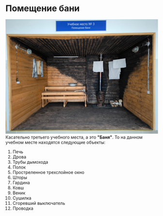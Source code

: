 # Помещение бани
![Что-то](IMG_8081.JPG "Место проведения пожароопасных работ")
Касательно третьего учебного места, а это **"Баня"**. То на данном учебном месте находятся следующие объекты:
1. Печь
2. Дрова
3. Трубы дымохода 
4. Полок 
5. Простреленное трехслойное окно
6. Шторы
7. Гардина
8. Ковш
9. Веник
10. Сушилка
11. Сгоревший выключатель
12. Проводка
